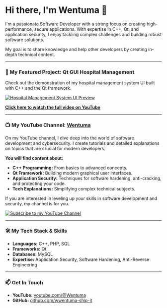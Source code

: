 # Hi there, I'm Wentuma 👋

I'm a passionate Software Developer with a strong focus on creating high-performance, secure applications. With expertise in C++, Qt, and application security, I enjoy tackling complex challenges and building robust software solutions.

My goal is to share knowledge and help other developers by creating in-depth technical content.

---

### 🚀 My Featured Project: Qt GUI Hospital Management

Check out the demonstration of my hospital management system UI built with C++ and the Qt framework.

[![Hospital Management System UI Preview](https://i.ytimg.com/vi/qkF8-8vZ6CM/hqdefault.jpg)](https://www.youtube.com/watch?v=qkF8-8vZ6CM)

**[Click here to watch the full video on YouTube](https://www.youtube.com/watch?v=qkF8-8vZ6CM)**

---

### 📺 My YouTube Channel: [Wentuma](https://www.youtube.com/@Wentuma)

On my YouTube channel, I dive deep into the world of software development and cybersecurity. I create tutorials and detailed explanations on topics that are crucial for modern developers.

**You will find content about:**
* **C++ Programming:** From basics to advanced concepts.
* **Qt Framework:** Building modern graphical user interfaces.
* **Application Security:** Techniques for software hardening, anti-cracking, and protecting your code.
* **Tech Explanations:** Simplifying complex technical subjects.

If you are interested in leveling up your skills in software development and security, my channel is for you.

<a href="https://www.youtube.com/@Wentuma?sub_confirmation=1">
  <img src="https://img.shields.io/badge/YouTube-Subscribe-FF0000?style=for-the-badge&logo=youtube&logoColor=white" alt="Subscribe to my YouTube Channel"/>
</a>

---

### 🛠️ My Tech Stack & Skills

- **Languages:** C++, PHP, SQL
- **Frameworks:** Qt
- **Databases:** MySQL
- **Expertise:** Application Security, Software Hardening, Anti-Reverse Engineering

---

### 📫 Get In Touch

- **YouTube:** [youtube.com/@Wentuma](https://www.youtube.com/@Wentuma)
- **GitHub:** [github.com/wwentuma-ship-it](https://github.com/wwentuma-ship-it)
